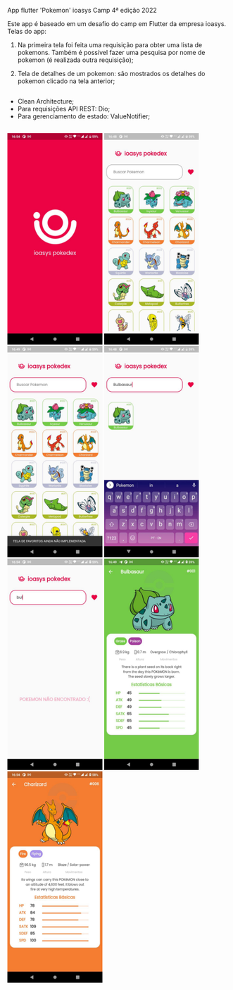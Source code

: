 App flutter 'Pokemon' ioasys Camp 4ª edição 2022

Este app é baseado em um desafio do camp em Flutter da empresa ioasys. Telas do app:

1. Na primeira tela foi feita uma requisição para obter uma lista de pokemons. Também é possível fazer uma pesquisa por nome de pokemon (é realizada outra requisição); 
   
2. Tela de detalhes de um pokemon:  são mostrados os detalhes do pokemon clicado na tela anterior;

##

- Clean Architecture;
- Para requisições API REST: Dio;
- Para gerenciamento de estado: ValueNotifier;

##

<img height="480px" src="assets/images_read_me/image.jpg"> <img height="480px" src="assets/images_read_me/image1.jpg"> <img height="480px" src="assets/images_read_me/image2.jpg"> <img height="480px" src="assets/images_read_me/image3.jpg"> <img height="480px" src="assets/images_read_me/image4.jpg"> <img height="480px" src="assets/images_read_me/image5.jpg"> <img height="480px" src="assets/images_read_me/image6.jpg">